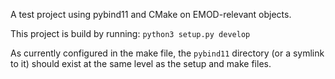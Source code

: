 A test project using pybind11 and CMake on EMOD-relevant objects.

This project is build by running: `python3 setup.py develop`

As currently configured in the make file, the `pybind11` directory (or a symlink to it) should exist at the same level as the setup and make files.
